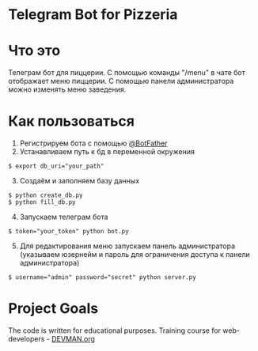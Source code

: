 # Telegram Bot for Pizzeria

# Что это

Телеграм бот для пиццерии. С помощью команды "/menu" в чате бот отображает меню пиццерии. С помощью панели администратора можно изменять меню заведения.

# Как пользоваться

1. Регистрируем бота с помощью [@BotFather](https://telegram.me/botfather)
2. Устанавливаем путь к бд в переменной окружения
```
$ export db_uri="your_path"
```

3. Создаём и заполняем базу данных

```
$ python create_db.py
$ python fill_db.py

```
4. Запускаем телеграм бота
```
$ token="your_token" python bot.py
```
5. Для редактирования меню запускаем панель администратора (указываем юзернейм и пароль для ограничения доступа к панели администратора)
```
$ username="admin" password="secret" python server.py
```
# Project Goals

The code is written for educational purposes. Training course for web-developers - [DEVMAN.org](https://devman.org)
